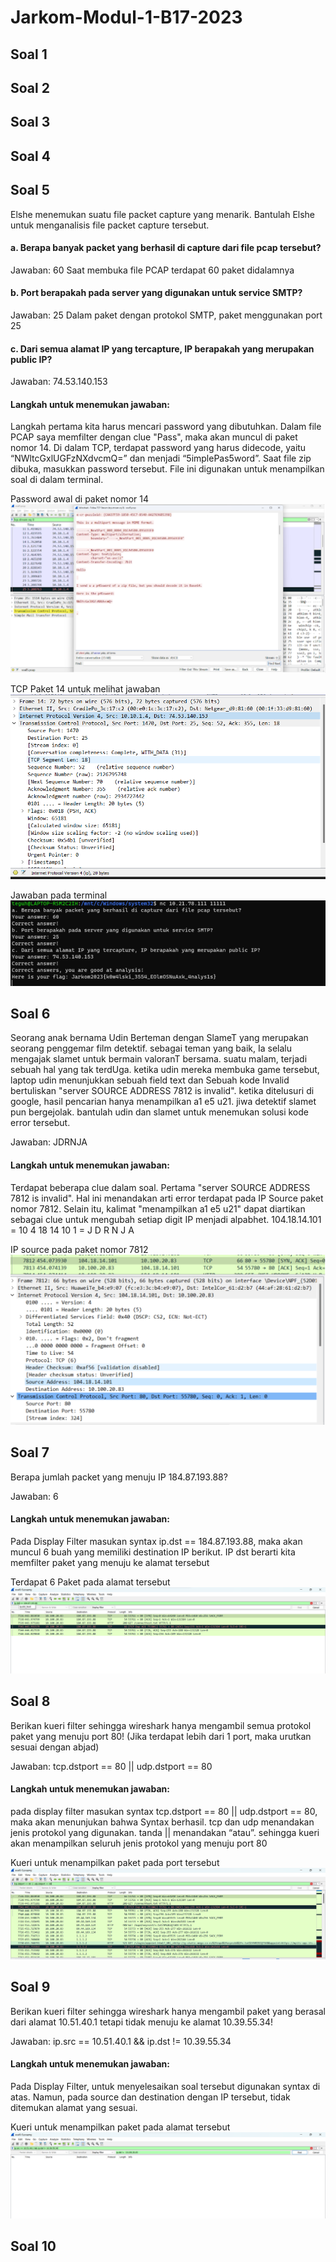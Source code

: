 # Jarkom-Modul-1-B17-2023

## Soal 1
## Soal 2
## Soal 3
## Soal 4

## Soal 5
Elshe menemukan suatu file packet capture yang menarik. Bantulah Elshe untuk menganalisis file packet capture tersebut.

#### a. Berapa banyak packet yang berhasil di capture dari file pcap tersebut?
Jawaban: 60
Saat membuka file PCAP terdapat 60 paket didalamnya 
#### b. Port berapakah pada server yang digunakan untuk service SMTP?
Jawaban: 25
Dalam paket dengan protokol SMTP, paket menggunakan port 25
#### c. Dari semua alamat IP yang tercapture, IP berapakah yang merupakan public IP?
Jawaban: 74.53.140.153

#### Langkah untuk menemukan jawaban:
Langkah pertama kita harus mencari password yang dibutuhkan. Dalam file PCAP saya memfilter dengan clue "Pass", maka akan muncul di paket nomor 14. Di dalam TCP, terdapat password yang harus didecode, yaitu “NWltcGxlUGFzNXdvcmQ=” dan menjadi “5implePas5word”. Saat file zip dibuka, masukkan password tersebut. File ini digunakan untuk menampilkan soal di dalam terminal.

Password awal di paket nomor 14
![Gambar 5.1](https://github.com/johnteguh/Jarkom-Modul-1-B17-2023/blob/main/Gambar/Nomor%205.1.png)

TCP Paket 14 untuk melihat jawaban
![Gambar 5.2](https://github.com/johnteguh/Jarkom-Modul-1-B17-2023/blob/main/Gambar/Nomor%205.2.png)

Jawaban pada terminal
![Gambar 5.3](https://github.com/johnteguh/Jarkom-Modul-1-B17-2023/blob/main/Gambar/Nomor%205.3.png)

## Soal 6
Seorang anak bernama Udin Berteman dengan SlameT yang merupakan seorang penggemar film detektif. sebagai teman yang baik, Ia selalu mengajak slamet untuk bermain valoranT bersama. suatu malam, terjadi sebuah hal yang tak terdUga. ketika udin mereka membuka game tersebut, laptop udin menunjukkan sebuah field text dan Sebuah kode Invalid bertuliskan "server SOURCE ADDRESS 7812 is invalid". ketika ditelusuri di google, hasil pencarian hanya menampilkan a1 e5 u21. jiwa detektif slamet pun bergejolak. bantulah udin dan slamet untuk menemukan solusi kode error tersebut.

Jawaban: JDRNJA
#### Langkah untuk menemukan jawaban:
Terdapat beberapa clue dalam soal. Pertama "server SOURCE ADDRESS 7812 is invalid". Hal ini menandakan arti error terdapat pada IP Source paket nomor 7812. Selain itu, kalimat "menampilkan a1 e5 u21" dapat diartikan sebagai clue untuk mengubah setiap digit IP menjadi alpabhet. 104.18.14.101 = 10 4 18 14 10 1 = J D R N J A

IP source pada paket nomor 7812
![Gambar 6](https://github.com/johnteguh/Jarkom-Modul-1-B17-2023/blob/main/Gambar/Nomor%206.png)

## Soal 7
Berapa jumlah packet yang menuju IP 184.87.193.88?

Jawaban: 6
#### Langkah untuk menemukan jawaban:
Pada Display Filter masukan syntax ip.dst == 184.87.193.88, maka akan muncul 6 buah yang memiliki destination IP berikut. IP dst berarti kita memfilter paket yang menuju ke alamat tersebut

Terdapat 6 Paket pada alamat tersebut
![Gambar 7](https://github.com/johnteguh/Jarkom-Modul-1-B17-2023/blob/main/Gambar/Nomor%207.png)

## Soal 8
Berikan kueri filter sehingga wireshark hanya mengambil semua protokol paket yang menuju port 80! (Jika terdapat lebih dari 1 port, maka urutkan sesuai dengan abjad)

Jawaban: tcp.dstport == 80 || udp.dstport == 80
#### Langkah untuk menemukan jawaban:
pada display filter masukan syntax tcp.dstport == 80 || udp.dstport == 80, maka akan menunjukan bahwa Syntax berhasil. tcp dan udp menandakan jenis protokol yang digunakan. tanda || menandakan “atau”. sehingga kueri akan menampilkan seluruh jenis protokol yang menuju port 80

Kueri untuk menampilkan paket pada port tersebut
![Gambar 8](https://github.com/johnteguh/Jarkom-Modul-1-B17-2023/blob/main/Gambar/Nomor%208.png)

## Soal 9
Berikan kueri filter sehingga wireshark hanya mengambil paket yang berasal dari alamat 10.51.40.1 tetapi tidak menuju ke alamat 10.39.55.34!

Jawaban: ip.src == 10.51.40.1 && ip.dst != 10.39.55.34
#### Langkah untuk menemukan jawaban:
Pada Display Filter, untuk menyelesaikan soal tersebut digunakan syntax di atas. Namun, pada source dan destination dengan IP tersebut, tidak ditemukan alamat yang sesuai.

Kueri untuk menampilkan paket pada alamat tersebut
![Gambar 9](https://github.com/johnteguh/Jarkom-Modul-1-B17-2023/blob/main/Gambar/Nomor%209.png)

## Soal 10
